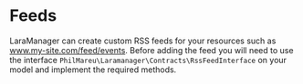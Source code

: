 # Feeds

LaraManager can create custom RSS feeds for your resources such as www.my-site.com/feed/events. Before adding the feed you will need to use the interface `PhilMareu\Laramanager\Contracts\RssFeedInterface` on your model and implement the required methods.